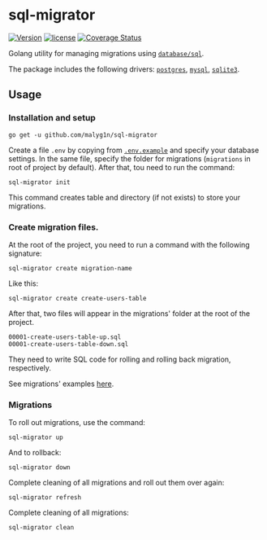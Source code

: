 # sql-migrator

[![Version](https://img.shields.io/badge/version-v0.0.6-green.svg)](https://github.com/malyg1n/sql-migrator/releases)
[![license](http://img.shields.io/badge/license-MIT-red.svg?style=flat)](https://github.com/malyg1n/sql-migrator/blob/master/LICENSE.md)
[![Coverage Status](https://coveralls.io/repos/github/malyg1n/sql-migrator/badge.svg?branch=master)](https://coveralls.io/github/malyg1n/sql-migrator?branch=master)

Golang utility for managing migrations using [`database/sql`](https://golang.org/pkg/database/sql).

The package includes the following drivers: [`postgres`](https://github.com/lib/pq), [`mysql`](https://github.com/go-sql-driver/mysql), [`sqlite3`](https://github.com/mattn/go-sqlite3).
## Usage

### Installation and setup
```
go get -u github.com/malyg1n/sql-migrator
```
Create a file `.env` by copying from [`.env.example`](https://github.com/malyg1n/sql-migrator/tree/master/examples/.env.example) and specify your database settings.
In the same file, specify the folder for migrations (`migrations` in root of project by default). 
After that, tou need to run the command:
```bigquery
sql-migrator init
```
This command creates table and directory (if not exists) to store your migrations.
### Create migration files.
At the root of the project, you need to run a command with the following signature:
```bigquery
sql-migrator create migration-name
```
Like this:
```bigquery
sql-migrator create create-users-table
```
After that, two files will appear in the migrations' folder at the root of the project.
```bigquery
00001-create-users-table-up.sql
00001-create-users-table-down.sql
```
They need to write SQL code for rolling and rolling back migration, respectively.

See migrations' examples [here](https://github.com/malyg1n/sql-migrator/tree/master/examples).
### Migrations
To roll out migrations, use the command:
```bigquery
sql-migrator up
```
And to rollback:
```bigquery
sql-migrator down
```
Complete cleaning of all migrations and roll out them over again:
```bigquery
sql-migrator refresh
```
Complete cleaning of all migrations:
```bigquery
sql-migrator clean
```
